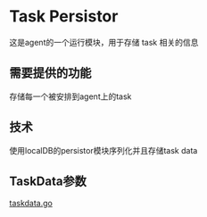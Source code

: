 # Task Persistor

这是agent的一个运行模块，用于存储 task 相关的信息

## 需要提供的功能

存储每一个被安排到agent上的task

## 技术

使用localDB的persistor模块序列化并且存储task data

## TaskData参数

[taskdata.go](../../internal/data/taskdata.go)
